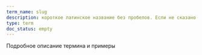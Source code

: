 ```yaml
---
term_name: slug
description: короткое латинское название без пробелов. Если не сказано иное, slug не должен содержать знаков `_` или `*-*`, то есть ничего, кроме латинских букв и цифр
type: term
doc_status: empty
---
```


Подробное описание термина и примеры